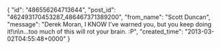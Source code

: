  {
   "id": "486556264713644",
   "post_id": "462493170453287_486467371389200",
   "from_name": "Scott Duncan",
   "message": "Derek Moran, I KNOW I've warned you, but you keep doing it!\n\n...too much of this will rot your brain. :P",
   "created_time": "2013-03-02T04:55:48+0000"
 }
